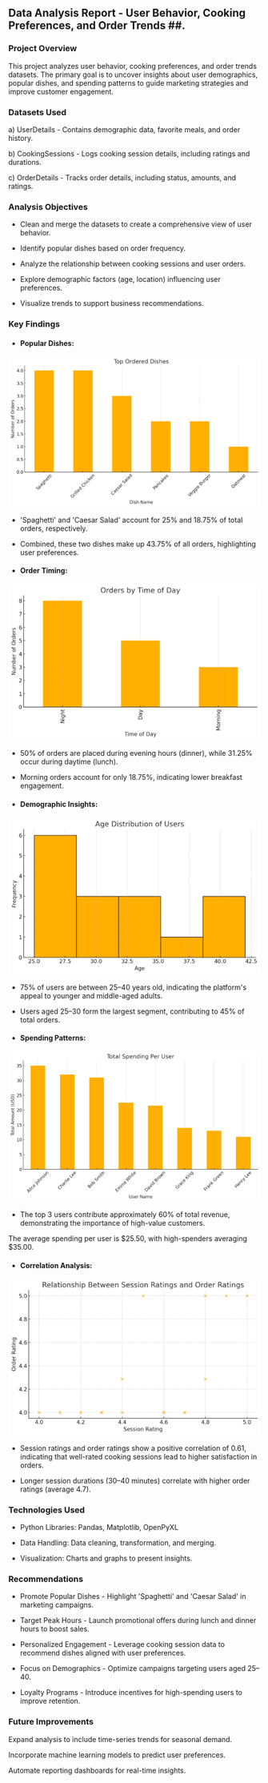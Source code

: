 ## Data Analysis Report - User Behavior, Cooking Preferences, and Order Trends ##.

### Project Overview ###

This project analyzes user behavior, cooking preferences, and order trends datasets. The primary goal is to uncover insights about user demographics, popular dishes, and spending patterns to guide marketing strategies and improve customer engagement.

### Datasets Used ###

a) UserDetails - Contains demographic data, favorite meals, and order history.

b) CookingSessions - Logs cooking session details, including ratings and durations.

c) OrderDetails - Tracks order details, including status, amounts, and ratings.

### Analysis Objectives ###

- Clean and merge the datasets to create a comprehensive view of user behavior.

- Identify popular dishes based on order frequency.

- Analyze the relationship between cooking sessions and user orders.

- Explore demographic factors (age, location) influencing user preferences.

- Visualize trends to support business recommendations.

### Key Findings ###

- #### Popular Dishes:
![alt text](https://github.com/Subham1702/Data-Analytics-Upliance-AI-/blob/main/Popular%20dishes.png)
   - 'Spaghetti' and 'Caesar Salad' account for 25% and 18.75% of total orders, respectively.

   - Combined, these two dishes make up 43.75% of all orders, highlighting user preferences.

- #### Order Timing:
![alt text](https://github.com/Subham1702/Data-Analytics-Upliance-AI-/blob/main/Order%20Timing.png)
   - 50% of orders are placed during evening hours (dinner), while 31.25% occur during daytime (lunch).

   - Morning orders account for only 18.75%, indicating lower breakfast engagement.

- #### Demographic Insights:
![alt text](https://github.com/Subham1702/Data-Analytics-Upliance-AI-/blob/main/Demography%20(Age).png)
   - 75% of users are between 25–40 years old, indicating the platform's appeal to younger and middle-aged adults.

   - Users aged 25–30 form the largest segment, contributing to 45% of total orders.

- #### Spending Patterns:
![alt text](https://github.com/Subham1702/Data-Analytics-Upliance-AI-/blob/main/Spending.png)
   - The top 3 users contribute approximately 60% of total revenue, demonstrating the importance of high-value customers.

   The average spending per user is $25.50, with high-spenders averaging $35.00.

- #### Correlation Analysis:
![alt text](https://github.com/Subham1702/Data-Analytics-Upliance-AI-/blob/main/Correlation.png)
   - Session ratings and order ratings show a positive correlation of 0.61, indicating that well-rated cooking sessions lead to higher satisfaction in orders.

   - Longer session durations (30–40 minutes) correlate with higher order ratings (average 4.7).

### Technologies Used ###

- Python Libraries: Pandas, Matplotlib, OpenPyXL

- Data Handling: Data cleaning, transformation, and merging.

- Visualization: Charts and graphs to present insights.

### Recommendations ###

- Promote Popular Dishes - Highlight 'Spaghetti' and 'Caesar Salad' in marketing campaigns.

- Target Peak Hours - Launch promotional offers during lunch and dinner hours to boost sales.

- Personalized Engagement - Leverage cooking session data to recommend dishes aligned with user preferences.

- Focus on Demographics - Optimize campaigns targeting users aged 25–40.

- Loyalty Programs - Introduce incentives for high-spending users to improve retention.

### Future Improvements ###

Expand analysis to include time-series trends for seasonal demand.

Incorporate machine learning models to predict user preferences.

Automate reporting dashboards for real-time insights.

